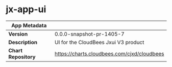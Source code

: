 # jx-app-ui

|App Metadata||
|---|---|
| **Version** | 0.0.0-snapshot-pr-1405-7 |
| **Description** | UI for the CloudBees Jxui V3 product |
| **Chart Repository** | https://charts.cloudbees.com/cjxd/cloudbees |
